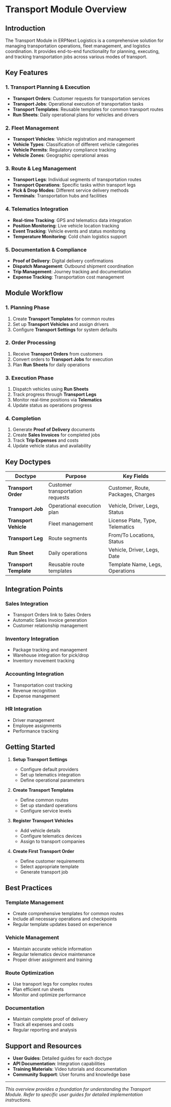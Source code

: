 # Transport Module Overview

## Introduction

The Transport Module in ERPNext Logistics is a comprehensive solution for managing transportation operations, fleet management, and logistics coordination. It provides end-to-end functionality for planning, executing, and tracking transportation jobs across various modes of transport.

## Key Features

### 1. **Transport Planning & Execution**
- **Transport Orders**: Customer requests for transportation services
- **Transport Jobs**: Operational execution of transportation tasks
- **Transport Templates**: Reusable templates for common transport routes
- **Run Sheets**: Daily operational plans for vehicles and drivers

### 2. **Fleet Management**
- **Transport Vehicles**: Vehicle registration and management
- **Vehicle Types**: Classification of different vehicle categories
- **Vehicle Permits**: Regulatory compliance tracking
- **Vehicle Zones**: Geographic operational areas

### 3. **Route & Leg Management**
- **Transport Legs**: Individual segments of transportation routes
- **Transport Operations**: Specific tasks within transport legs
- **Pick & Drop Modes**: Different service delivery methods
- **Terminals**: Transportation hubs and facilities

### 4. **Telematics Integration**
- **Real-time Tracking**: GPS and telematics data integration
- **Position Monitoring**: Live vehicle location tracking
- **Event Tracking**: Vehicle events and status monitoring
- **Temperature Monitoring**: Cold chain logistics support

### 5. **Documentation & Compliance**
- **Proof of Delivery**: Digital delivery confirmations
- **Dispatch Management**: Outbound shipment coordination
- **Trip Management**: Journey tracking and documentation
- **Expense Tracking**: Transportation cost management

## Module Workflow

### 1. **Planning Phase**
1. Create **Transport Templates** for common routes
2. Set up **Transport Vehicles** and assign drivers
3. Configure **Transport Settings** for system defaults

### 2. **Order Processing**
1. Receive **Transport Orders** from customers
2. Convert orders to **Transport Jobs** for execution
3. Plan **Run Sheets** for daily operations

### 3. **Execution Phase**
1. Dispatch vehicles using **Run Sheets**
2. Track progress through **Transport Legs**
3. Monitor real-time positions via **Telematics**
4. Update status as operations progress

### 4. **Completion**
1. Generate **Proof of Delivery** documents
2. Create **Sales Invoices** for completed jobs
3. Track **Trip Expenses** and costs
4. Update vehicle status and availability

## Key Doctypes

| Doctype | Purpose | Key Fields |
|---------|---------|------------|
| **Transport Order** | Customer transportation requests | Customer, Route, Packages, Charges |
| **Transport Job** | Operational execution plan | Vehicle, Driver, Legs, Status |
| **Transport Vehicle** | Fleet management | License Plate, Type, Telematics |
| **Transport Leg** | Route segments | From/To Locations, Status |
| **Run Sheet** | Daily operations | Vehicle, Driver, Legs, Date |
| **Transport Template** | Reusable route templates | Template Name, Legs, Operations |

## Integration Points

### **Sales Integration**
- Transport Orders link to Sales Orders
- Automatic Sales Invoice generation
- Customer relationship management

### **Inventory Integration**
- Package tracking and management
- Warehouse integration for pick/drop
- Inventory movement tracking

### **Accounting Integration**
- Transportation cost tracking
- Revenue recognition
- Expense management

### **HR Integration**
- Driver management
- Employee assignments
- Performance tracking

## Getting Started

1. **Setup Transport Settings**
   - Configure default providers
   - Set up telematics integration
   - Define operational parameters

2. **Create Transport Templates**
   - Define common routes
   - Set up standard operations
   - Configure service levels

3. **Register Transport Vehicles**
   - Add vehicle details
   - Configure telematics devices
   - Assign to transport companies

4. **Create First Transport Order**
   - Define customer requirements
   - Select appropriate template
   - Generate transport job

## Best Practices

### **Template Management**
- Create comprehensive templates for common routes
- Include all necessary operations and checkpoints
- Regular template updates based on experience

### **Vehicle Management**
- Maintain accurate vehicle information
- Regular telematics device maintenance
- Proper driver assignment and training

### **Route Optimization**
- Use transport legs for complex routes
- Plan efficient run sheets
- Monitor and optimize performance

### **Documentation**
- Maintain complete proof of delivery
- Track all expenses and costs
- Regular reporting and analysis

## Support and Resources

- **User Guides**: Detailed guides for each doctype
- **API Documentation**: Integration capabilities
- **Training Materials**: Video tutorials and documentation
- **Community Support**: User forums and knowledge base

---

*This overview provides a foundation for understanding the Transport Module. Refer to specific user guides for detailed implementation instructions.*

